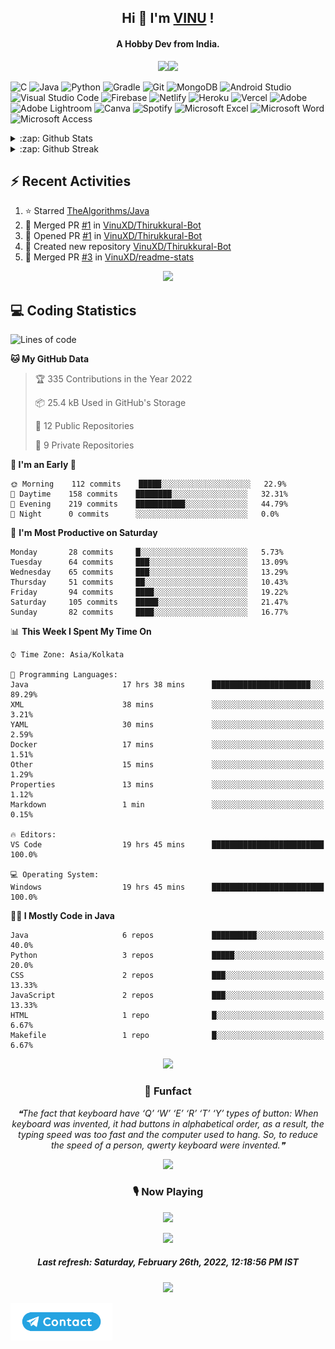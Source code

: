 <!--About Start-->
<h2 align="center"><bold>Hi 👋 I'm <a href="https://vinuxd.github.io">VINU</a> !</bold></h2>
<h4 align="center"><bold>A Hobby Dev from India.</bold></h4>
<p align="center"><img src="https://readme-typing-svg.herokuapp.com?font=Open+Sans&color=%2300FF7F&size=15&center=true&vCenter=true&width=500&height=20&lines=Software+Developer;Electrical+Engineer"/><img src="https://user-images.githubusercontent.com/73097560/115834477-dbab4500-a447-11eb-908a-139a6edaec5c.gif"/></p>
<!--About End-->

<!--Skill Icon Start-->
![C](https://img.shields.io/badge/c-%2300599C.svg?style=for-the-badge&logo=c&logoColor=white)
![Java](https://img.shields.io/badge/java-%23ED8B00.svg?style=for-the-badge&logo=java&logoColor=white)
![Python](https://img.shields.io/badge/python-3670A0?style=for-the-badge&logo=python&logoColor=ffdd54)
![Gradle](https://img.shields.io/badge/Gradle-02303A.svg?style=for-the-badge&logo=Gradle&logoColor=white)
![Git](https://img.shields.io/badge/git-%23F05033.svg?style=for-the-badge&logo=git&logoColor=white)
![MongoDB](https://img.shields.io/badge/MongoDB-%234ea94b.svg?style=for-the-badge&logo=mongodb&logoColor=white)
![Android Studio](https://img.shields.io/badge/Android%20Studio-3DDC84.svg?style=for-the-badge&logo=android-studio&logoColor=white)
![Visual Studio Code](https://img.shields.io/badge/Visual%20Studio%20Code-0078d7.svg?style=for-the-badge&logo=visual-studio-code&logoColor=white)
![Firebase](https://img.shields.io/badge/firebase-%23039BE5.svg?style=for-the-badge&logo=firebase)
![Netlify](https://img.shields.io/badge/netlify-%23000000.svg?style=for-the-badge&logo=netlify&logoColor=#00C7B7)
![Heroku](https://img.shields.io/badge/heroku-%23430098.svg?style=for-the-badge&logo=heroku&logoColor=white)
![Vercel](https://img.shields.io/badge/vercel-%23000000.svg?style=for-the-badge&logo=vercel&logoColor=white)
![Adobe](https://img.shields.io/badge/adobe-%23FF0000.svg?style=for-the-badge&logo=adobe&logoColor=white)
![Adobe Lightroom](https://img.shields.io/badge/Adobe%20Lightroom-31A8FF.svg?style=for-the-badge&logo=Adobe%20Lightroom&logoColor=white)
![Canva](https://img.shields.io/badge/Canva-%2300C4CC.svg?style=for-the-badge&logo=Canva&logoColor=white)
![Spotify](https://img.shields.io/badge/Spotify-1ED760?style=for-the-badge&logo=spotify&logoColor=white)
![Microsoft Excel](https://img.shields.io/badge/Microsoft_Excel-217346?style=for-the-badge&logo=microsoft-excel&logoColor=white)
![Microsoft Word](https://img.shields.io/badge/Microsoft_Word-2B579A?style=for-the-badge&logo=microsoft-word&logoColor=white)
![Microsoft Access](https://img.shields.io/badge/Microsoft_Access-A4373A?style=for-the-badge&logo=microsoft-access&logoColor=white)
<!--Skill Icon End-->

<!--Github Cards Start-->
<details>
<summary>:zap: Github Stats</summary>
</br>
<p align="center"><a href=https://vinuxd.me><img src="https://github-readme-stats.vercel.app/api?username=vinuxd&hide=issues&show_icons=true&theme=chartreuse-dark&include_all_commits=true&count_private=true"/></a></p>
</details>

<details>
<summary>:zap: Github Streak</summary>
 </br>
<p align="center"><a href=https://vinuxd.me><img src="http://github-readme-streak-stats.herokuapp.com?user=vinuxd&theme=chartreuse-dark&hide_border=false&date_format=j%20M%5B%20Y%5D"/></a></p>
</details>

<!--Github Cards End-->

<h2>⚡ Recent Activities</h2>

<!--RECENT_ACTIVITY:start-->
1. ⭐ Starred [TheAlgorithms/Java](https://github.com/TheAlgorithms/Java)
2. 🎉 Merged PR [#1](https://github.com/VinuXD/Thirukkural-Bot/pull/1) in [VinuXD/Thirukkural-Bot](https://github.com/VinuXD/Thirukkural-Bot)
3. 💪 Opened PR [#1](https://github.com/VinuXD/Thirukkural-Bot/pull/1) in [VinuXD/Thirukkural-Bot](https://github.com/VinuXD/Thirukkural-Bot)
4. 📔 Created new repository [VinuXD/Thirukkural-Bot](https://github.com/VinuXD/Thirukkural-Bot)
5. 🎉 Merged PR [#3](https://github.com/VinuXD/readme-stats/pull/3) in [VinuXD/readme-stats](https://github.com/VinuXD/readme-stats)
<!--RECENT_ACTIVITY:end-->

<!--Border Line-->
<p align="center"><img src="https://user-images.githubusercontent.com/73097560/115834477-dbab4500-a447-11eb-908a-139a6edaec5c.gif"/></p>
<!--Border Line-->

<h2>💻 Coding Statistics</h2>

<!--START_SECTION:waka-->
![Lines of code](https://img.shields.io/badge/From%20Hello%20World%20I%27ve%20Written-61%20Thousand%20lines%20of%20code-blue)

**🐱 My GitHub Data** 

> 🏆 335 Contributions in the Year 2022
 > 
> 📦 25.4 kB Used in GitHub's Storage 
 > 
> 📜 12 Public Repositories 
 > 
> 🔑 9 Private Repositories  
 > 
**🥰 I'm an Early 🐤** 

```text
🌞 Morning    112 commits    █████░░░░░░░░░░░░░░░░░░░░   22.9% 
🌆 Daytime    158 commits    ████████░░░░░░░░░░░░░░░░░   32.31% 
🌃 Evening    219 commits    ███████████░░░░░░░░░░░░░░   44.79% 
🌙 Night      0 commits      ░░░░░░░░░░░░░░░░░░░░░░░░░   0.0%
```
📅 **I'm Most Productive on Saturday** 

```text
Monday       28 commits     █░░░░░░░░░░░░░░░░░░░░░░░░   5.73% 
Tuesday      64 commits     ███░░░░░░░░░░░░░░░░░░░░░░   13.09% 
Wednesday    65 commits     ███░░░░░░░░░░░░░░░░░░░░░░   13.29% 
Thursday     51 commits     ██░░░░░░░░░░░░░░░░░░░░░░░   10.43% 
Friday       94 commits     ████░░░░░░░░░░░░░░░░░░░░░   19.22% 
Saturday     105 commits    █████░░░░░░░░░░░░░░░░░░░░   21.47% 
Sunday       82 commits     ████░░░░░░░░░░░░░░░░░░░░░   16.77%
```


📊 **This Week I Spent My Time On** 

```text
⌚︎ Time Zone: Asia/Kolkata

💬 Programming Languages: 
Java                     17 hrs 38 mins      ██████████████████████░░░   89.29% 
XML                      38 mins             ░░░░░░░░░░░░░░░░░░░░░░░░░   3.21% 
YAML                     30 mins             ░░░░░░░░░░░░░░░░░░░░░░░░░   2.59% 
Docker                   17 mins             ░░░░░░░░░░░░░░░░░░░░░░░░░   1.51% 
Other                    15 mins             ░░░░░░░░░░░░░░░░░░░░░░░░░   1.29% 
Properties               13 mins             ░░░░░░░░░░░░░░░░░░░░░░░░░   1.12% 
Markdown                 1 min               ░░░░░░░░░░░░░░░░░░░░░░░░░   0.15%

🔥 Editors: 
VS Code                  19 hrs 45 mins      █████████████████████████   100.0%

💻 Operating System: 
Windows                  19 hrs 45 mins      █████████████████████████   100.0%
```

**🧑‍💻 I Mostly Code in Java** 

```text
Java                     6 repos             ██████████░░░░░░░░░░░░░░░   40.0% 
Python                   3 repos             █████░░░░░░░░░░░░░░░░░░░░   20.0% 
CSS                      2 repos             ███░░░░░░░░░░░░░░░░░░░░░░   13.33% 
JavaScript               2 repos             ███░░░░░░░░░░░░░░░░░░░░░░   13.33% 
HTML                     1 repo              █░░░░░░░░░░░░░░░░░░░░░░░░   6.67% 
Makefile                 1 repo              █░░░░░░░░░░░░░░░░░░░░░░░░   6.67%
```



<!--END_SECTION:waka-->

<!--Border Line-->
<p align="center"><img src="https://user-images.githubusercontent.com/73097560/115834477-dbab4500-a447-11eb-908a-139a6edaec5c.gif"/></p>
<!--Border Line-->

<!--Funfact start-->
<h3 align="center">🎈 Funfact</h3>
<p align="center">
<!--STARTS_HERE_QUOTE_README-->
<i>❝The fact that keyboard have ‘Q’ ‘W’ ‘E’ ‘R’ ‘T’ ‘Y’ types of button: When keyboard was invented, it had buttons in alphabetical order, as a result, the typing speed was too fast and the computer used to hang. So, to reduce the speed of a person, qwerty keyboard were invented.❞</i>
<!--ENDS_HERE_QUOTE_README-->
</p>
<!--Funfact end-->

<!--Border Line-->
<p align="center"><img src="https://user-images.githubusercontent.com/73097560/115834477-dbab4500-a447-11eb-908a-139a6edaec5c.gif"/></p>
<!--Border Line-->

<!--Spotify Start-->
<h3 align="center">🎙 Now Playing</h3>
<p align="center"><a href=https://vinuxd.me><img src="https://spotifyxd.vercel.app/api/spotify?background_color=000000&border_color=00ff7f"/></a></p>
<!--Spotify End-->

<!--Border Line-->
<p align="center"><img src="https://user-images.githubusercontent.com/73097560/115834477-dbab4500-a447-11eb-908a-139a6edaec5c.gif"/></p>
<!--Border Line-->

<!--RECENT_ACTIVITY:last_update-->
<h5 align="center">Last refresh: <b>Saturday, February 26th, 2022, 12:18:56 PM IST</b></h5>
<!--RECENT_ACTIVITY:last_update_end-->

<!--Border Line-->
<p align="center"><img src="https://user-images.githubusercontent.com/73097560/115834477-dbab4500-a447-11eb-908a-139a6edaec5c.gif"/></p>
<!--Border Line-->

<a href="https://t.me/vinuxd" class="padded"><img height="60" align="left" alt="contact" src="https://github.com/VinuXD/VinuXD/blob/master/assets/contact.png" /></a>
